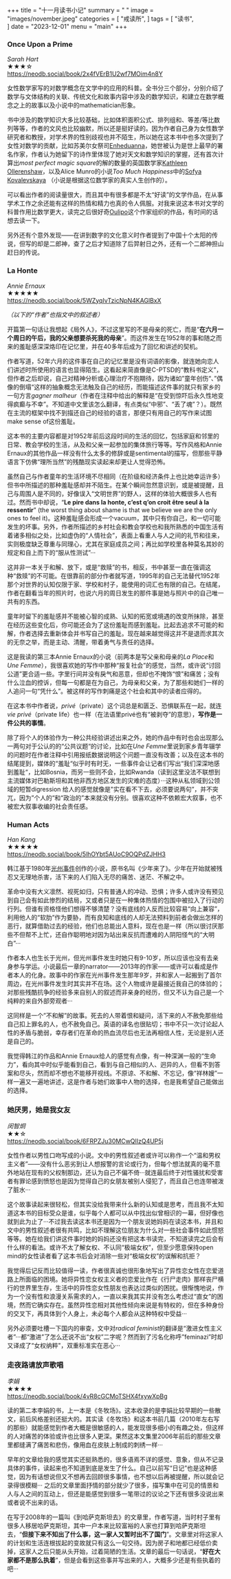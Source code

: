 +++
title = "十一月读书小记"
summary = " "
image = "images/november.jpeg"
categories = [
    "戒读所",
]
tags = [
    "读书",                             
]
date = "2023-12-01"
menu = "main"
+++

### Once Upon a Prime
*Sarah Hart*
<br>
★★★☆
<br>
https://neodb.social/book/2x4fVErB1U2wf7MOim4n8Y

女性数学家写的对数学概念在文学中的应用的科普。全书分三个部分，分别介绍了数学与文体结构的关联、传统文化和故事内容中涉及的数学知识，和建立在数学概念之上的故事以及小说中的mathematician形象。

书中涉及的数学知识大多比较基础，比如体积面积公式、排列组和、等差/等比数列等等，作者的文风也比较幽默，所以还是挺好读的。因为作者自己身为女性数学研究者和教授，对学术界的性别歧视也并不陌生，所以她在这本书中也多次提到了女性对数学的贡献，比如苏美尔女祭司[Enheduanna](https://en.wikipedia.org/wiki/Enheduanna)，她世被认为是世上最早的署名作家，作者认为她留下的诗作里体现了她对天文和数学知识的掌握，还有首次计算出*most perfect magic square*的解的数量的英国数学家[Kathleen Ollerenshaw](https://royalsociety.org/blog/2015/04/ollerenshaws-magic-squares/)，以及Alice Munro的小说*Too Much Happiness*中的[Sofya Kovalevskaya](https://en.wikipedia.org/wiki/Sofya_Kovalevskaya) （小说是根据这位数学家的真实人生创作的）。

可以看出作者的阅读量很大，而且其中有很多都是不太“好读”的文学作品，在从事学术工作之余还能有这样的热情和精力也真的令人佩服。对我来说这本书对文学的科普作用比数学更大，读完之后很好奇[Oulipo](https://en.wikipedia.org/wiki/Oulipo)这个作家组织的作品，有时间的话想去读一下。

另外还有个意外发现——在讲到数字的文化意义时作者提到了中国十个太阳的传说，但写的却是二郎神，查了之后才知道除了后羿射日之外，还有一个二郎神担山赶日的传说。


### La Honte 
*Annie Ernaux*
<br>
★★★★★
<br>
https://neodb.social/book/5WZyqIvTzicNpN4KAGlBxX

*（以下的“作者”也指文中的叙述者）*

开篇第一句话让我想起《局外人》，不过这里写的不是母亲的死亡，而是“**在六月一个周日的午后，我的父亲想要杀死我的母亲**”。而这件发生在1952年的事和随之而来的羞耻感深深烙印在记忆里，并在40多年后成为了回忆和讲述的契机。

作者写道，52年六月的这件事在自己的记忆里是没有词语的影像，就连她向恋人们讲述时所使用的语言也显得陌生。这看起来简直像是C-PTSD的“教科书定义”，但作者之后却说，自己对精神分析或心理治疗不抱期待，因为诸如”童年创伤“、”偶像的倒塌“这样的抽象概念无法触及自己的经历，而能描述这件事的就只有家乡的一句方言*gagner malheur*（作者在注释中给出的解释是“在受到惊吓后永久性地变得疯癫与不幸”。不知道中文里该怎么翻译，有点类似“中邪”、“丢了魂”？）。既然在主流的框架中找不到描还自己的经验的语言，那便只有用自己的写作来试图make sense of这份羞耻。

这本书的主要内容都是对1952年前后这段时间的生活的回忆，包括家庭和邻里的日常、教会学校的生活，从及和父亲一起参加的集体旅行等等。写作风格和Annie Ernaux的其他作品一样没有什么太多的修辞或是sentimental的描写，但那些平静语言下仿佛“理所当然”的残酷现实读起来却更让人觉得恐怖。

虽然自己与作者童年的生活环境不尽相同（在阶级和经济条件上也比她幸运许多）但书中所描述的那种羞耻感却并不陌生。在某个瞬间忽然意识到，或是被提醒，且己与周围人是不同的，好像误入“文明世界”的野人，这样的体验大概很多人也有过。然而书中却说，“**Le pire dans la honte, c’est q’on croit être seul à la ressentir**” (the worst thing about shame is that we believe we are the only ones to feel it)。这种羞耻感会形成一个vacuum，其中只有你自己，和一切可能发生的坏事。另外，作者所描述的乡村社会和教会学校也和我所熟悉的中国生活有着诸多相似之处，比如虚伪的“人情社会”，表面上看重人与人之间的礼节和往来，实则极度缺乏尊重与同理心，尤其在家庭成员之间；再比如学校里各种莫名其妙的规定和自上而下的“服从性测试”···

这并非一本关于和解、放下，或是“救赎”的书，相反，书中甚至一直在强调这种“救赎”的不可能。在很靠前的部分作者就写道，1995年的自己无法替代1952年那个对世界的认知仅限于家、学校和村子，能使用的词汇也有限的自己。在结尾，作者在翻看当年的照片时，也说六月的周日发生的那件事是她与照片中的自己唯一共有的东西。

童年时留下的羞耻感并不能被心智的成熟、认知的拓宽或境遇的改变所抹除，甚至在经历这些变化后，你可能还会为了这份羞耻而感到羞耻。比起去追求不可能的和解，作者选择去重新体会并书写自己的羞耻。现在越来越觉得这并不是退而求其次的无奈之举，而是主动、清醒，带着勇气与责任的选择。

这是我读的第三本Annie Ernaux的小说（前两本是写父亲和母亲的*La Place*和*Une Femme*），我很喜欢她的写作中那种“报复社会”的感觉，当然，或许说“讨回公道”更合适一些。字里行间并没有戾气和恶意，但却也不掩饰“恨”和痛苦；没有什么泣血的控诉，但每一句都是在为自己，为母亲和父亲，为了那些和她们一样的人追问一句“凭什么”。被这样的写作刺痛是这个社会和其中的读者应得的。

在这本书中作者说，*privé*（private）这个词总是和匮乏、恐惧联系在一起，就连*vie privé*（private life）也一样（在法语里privé也有“被剥夺”的意思），**写作是一件公共的事情**。

除了将个人的体验作为一种公共经验讲述出来之外，她的作品中有时也会出现那么一两句对于公认的的“公共议题“的讨论，比如在*Une Femme*里说到家乡青年辍学的问题时在作者注释中引用报纸数据说明这个问题一直没有改善；以及在这本书的结尾提到，媒体的“羞耻“似乎时有时无，一些事件会让记者们写出“我们深深地感到羞耻“，比如Bosnia，而另一些则不会，比如Rwanda（读到这里没法不联想到主流媒体对巴勒斯坦和其他非西方地区发生的灾难的态度）···这种从私领域到公领域的短暂digression
给人的感觉就像是"实在看不下去，必须要说两句”，并不突兀，因为”个人的“和“政治的”本来就没有分别。很喜欢这种不依赖宏大叙事，也不被宏大叙事收编的社会责任感。


### Human Acts
*Han Kang*
<br>
★★★★★
<br>
https://neodb.social/book/5lhOYbt5AUoC9OQPdZJHH3

韩江基于1980年[光州事件](https://zh.wikipedia.org/wiki/%E5%85%89%E5%B7%9E%E6%B0%91%E4%B8%BB%E5%8C%96%E9%81%8B%E5%8B%95#)创作的小说，原书名叫《少年来了》。少年在开始就被残忍又无理地杀害，活下来的人们陷入无尽的痛苦、迷茫、不解之中。

革命中没有大义凛然、视死如归，只有普通人的冲动、恐惧；许多人或许没有预见到自己会有如此惨烈的结局，又或者只是在一种集体热情的包围中被拉入了行动的行列。但谁有资格怪他们想得不够清楚？没有底线的人反而比较容易“向上兼容”，利用他人的“软肋”作为要胁，而有良知和底线的人却无法预料到前者会做出怎样的恶行，就算借助过去的经验，他们也总能出人意料，现在也是一样（所以很讨厌那些不但帮不上忙，还自作聪明地对因为站出来反抗而遭难的人阴阳怪气的“大明白”···

作者本人也生长于光州，但光州事件发生时她只有9-10岁，所以应该也没有去亲身参与学运。小说最后一章的narrator——2013年的作家——或许可以看成是作者本人的化身。故事中的作家在光州事件发生那年9岁，并和家人一起搬到了首尔周边，在光州事件发生时其实并不在场。这个人物或许是最接近我自己的体验的；对那些残酷抗争的经验多来自别人的叙述而非亲身的经历，但又不认为自己是一个纯粹的来自外部旁观者···

这同样是一个”不和解”的故事。死去的人带着恨和疑问，活下来的人不赦免那些给自己扣上罪名的人，也不赦免自己。英语的译名也很贴切；书中不只一次讨论起人性的矛盾与脆弱，幸存者们在革命的热血流尽后也无法再相信人性，无论是别人还是自己的。

我觉得韩江的作品和Annie Ernaux给人的感觉有点像，有一种深渊一般的“生命力”，看向其中时似乎能看到自己，看到与自己相似的人、迥异的人，但看不到答案和尽头，然而却不想也不能移开视线。不原谅、不和解、不忘记，像“祥林嫂”一样一遍又一遍地讲述，这是作者与她们故事中人物的选择，也是我希望自己能做出的选择。


### 她厌男，她是我女友
*闵智炯*
<br>
★★☆
<br>
https://neodb.social/book/6FRPZJu30MCwQlIzQ4UP5j

女性作者以男性口吻写成的小说。文中的男性叙述者或许可以称作一个“温和男权主义者”——没有什么恶劣到让人想报警的言论或行为，但每个想法就真的毫不意外地站在现有的父权制那边，还认为自己不偏不倚···就连最后终于对性骚扰和受害者有罪论感到愤怒也是因为觉得自己的女朋友被别人侵犯了，而且自己也连带被泼了脏水···

这个故事读起来很轻松，但其实没给我带来什么新的认知或是思考，而且我不太知道这本书的目标受众是谁，似乎每个人都可以从中找出似曾相识的一幕，但好像也就到此为止了···不过我去读这本书还是因为一个朋友说她妈妈在读这本书，并且和文中的男性叙述者很有共鸣，比如不理解这位朋友为什么对一些社会事件如此惯怒等等。她在给我们讲这件事时她的妈妈还没有把这本书读完，不知道读完之后会有什么样的看法。或许不太了解女权、不认同“极端女权”，但至少愿意保持open mind的女性读者看了这本书后会对消除一些对“极端女权”的误解和抗拒？

我觉得后记反而比较值得一读，作者很真诚也很形象地写出了异性恋女性在恋爱道路上所面临的困境。她将异性恋女权主义者的恋爱比作在《行尸走肉》那样丧尸横行的世界里生存，生活中的异性恋女性朋友也表达过类似的困扰。很惭愧地说，作为一个没有性和浪漫关系需求的人，一直以来我其实并没有怎么考虑过“直女”的困境，然而它确实存在。虽然异性恋相对其他性倾向来说是有特权的，但在多种身份的交叉下，再具体到个人身上，未必每个人都会从这种特权中受益···

另外必须要吐槽一下国内的审查，文中对*radical feminist*的翻译是“激进女性主义者”···都“激进”了怎么还说不出“女权”二字呢？然而到了污名化称呼”feminazi”时却又译成了“女权纳粹"，双重标准实在恶心···


### 走夜路请放声歌唱
*李娟*
<br>
★★★★
<br>
https://neodb.social/book/4vR8cGCMoTSHX4fxywXpBg

读的第二本李娟的书，上一本是《冬牧场》。这本收录的是李娟比较早期的一些散文，前后风格差别还挺大的。其实读《冬牧场》和这本书前几篇（2010年左右写的那些）就能感觉到作者大概是很敏感的人，能发现很多细小的有趣之处，但这样的人对痛苦的体验或许也比很多人更深。果然这本文集里2006年前后的那些文章里都缝满了痛苦和悲伤，像用血在皮肤上制成的刺绣一样···

早年的文章给我的感觉其实还挺熟悉的，很多语焉不详的感觉、意象，但从不记录具体的事件，读起来也不知道到底是发生了什么。自己以前写“日记”也是这种感觉，因为有话想说但又不想再去回顾很多事情，也不想以后再被提醒，所以就会记录得很模糊···
之后的文章里面抒情的部分就少了很多，描写集中在可见的情景和人与人之间的互动上，但还是能感觉到很多一笔带过的议论之下还有很多没说出来或者说不出来的话。

在写于2008年的一篇叫《到哈萨克斯坦去》的文章里，作者写道，当时村子里有很多人移居哈萨克斯坦，其中一户本来比较富裕的人家也打算到哈萨克斯坦去，“**但接下来不知出了什么事，这一家人又暂时出不了国门**”。文章里对将这家人的计划和生活连根拔起的变故就只有这么一句交待。因为房子和地都已经低价卖掉，这家人之后只能从头开始，过着简陋的生活。文章的最后一句话说，“**好在大家都不是那么执着**”，但是会看到这些事并写出来的人，大概多少还是有些执着的吧···

